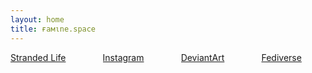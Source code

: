 ```yaml
---
layout: home
title: ғaмιne.space
---
```


<section class="section">
  <div class="container">
  <div class="columns">
    <div class="column">
      <a class="notification is-danger has-text-centered" href="http://shop.stranded.life">Stranded Life</a>
    </div>
        <div class="column">
      <a class="notification is-warning has-text-centered" href="https://instagram.com/strandedlife/">Instagram</a>
    </div>
    <div class="column">
      <a class="notification is-warning has-text-centered" href="http://faminefamine.deviantart.com/">DeviantArt</a>
    </div>
    <div class="column">
      <a class="notification is-warning has-text-centered" href="https://soc.ialis.me/@Famine">Fediverse</a>
    </div>
  </div>
  </div>
</section>
